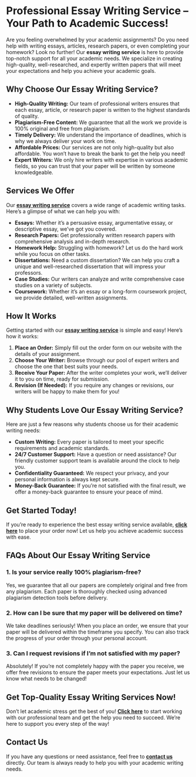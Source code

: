 # Professional Essay Writing Service – Your Path to Academic Success!

Are you feeling overwhelmed by your academic assignments? Do you need help with writing essays, articles, research papers, or even completing your homework? Look no further! Our **essay writing service** is here to provide top-notch support for all your academic needs. We specialize in creating high-quality, well-researched, and expertly written papers that will meet your expectations and help you achieve your academic goals.

## Why Choose Our Essay Writing Service?

- **High-Quality Writing:** Our team of professional writers ensures that each essay, article, or research paper is written to the highest standards of quality.
- **Plagiarism-Free Content:** We guarantee that all the work we provide is 100% original and free from plagiarism.
- **Timely Delivery:** We understand the importance of deadlines, which is why we always deliver your work on time.
- **Affordable Prices:** Our services are not only high-quality but also affordable. You won’t have to break the bank to get the help you need!
- **Expert Writers:** We only hire writers with expertise in various academic fields, so you can trust that your paper will be written by someone knowledgeable.

## Services We Offer

Our [**essay writing service**](https://tinyurl.com/topessay?keyword=essay+writing+service) covers a wide range of academic writing tasks. Here’s a glimpse of what we can help you with:

- **Essays:** Whether it’s a persuasive essay, argumentative essay, or descriptive essay, we’ve got you covered.
- **Research Papers:** Get professionally written research papers with comprehensive analysis and in-depth research.
- **Homework Help:** Struggling with homework? Let us do the hard work while you focus on other tasks.
- **Dissertations:** Need a custom dissertation? We can help you craft a unique and well-researched dissertation that will impress your professors.
- **Case Studies:** Our writers can analyze and write comprehensive case studies on a variety of subjects.
- **Coursework:** Whether it’s an essay or a long-form coursework project, we provide detailed, well-written assignments.

## How It Works

Getting started with our [**essay writing service**](https://tinyurl.com/topessay?keyword=essay+writing+service) is simple and easy! Here’s how it works:

1. **Place an Order:** Simply fill out the order form on our website with the details of your assignment.
2. **Choose Your Writer:** Browse through our pool of expert writers and choose the one that best suits your needs.
3. **Receive Your Paper:** After the writer completes your work, we’ll deliver it to you on time, ready for submission.
4. **Revision (If Needed):** If you require any changes or revisions, our writers will be happy to make them for you!

## Why Students Love Our Essay Writing Service?

Here are just a few reasons why students choose us for their academic writing needs:

- **Custom Writing:** Every paper is tailored to meet your specific requirements and academic standards.
- **24/7 Customer Support:** Have a question or need assistance? Our friendly customer support team is available around the clock to help you.
- **Confidentiality Guaranteed:** We respect your privacy, and your personal information is always kept secure.
- **Money-Back Guarantee:** If you’re not satisfied with the final result, we offer a money-back guarantee to ensure your peace of mind.

## Get Started Today!

If you’re ready to experience the best essay writing service available, [**click here**](https://tinyurl.com/topessay?keyword=essay+writing+service) to place your order now! Let us help you achieve academic success with ease.

## FAQs About Our Essay Writing Service

### 1. Is your service really 100% plagiarism-free?

Yes, we guarantee that all our papers are completely original and free from any plagiarism. Each paper is thoroughly checked using advanced plagiarism detection tools before delivery.

### 2. How can I be sure that my paper will be delivered on time?

We take deadlines seriously! When you place an order, we ensure that your paper will be delivered within the timeframe you specify. You can also track the progress of your order through your personal account.

### 3. Can I request revisions if I’m not satisfied with my paper?

Absolutely! If you’re not completely happy with the paper you receive, we offer free revisions to ensure the paper meets your expectations. Just let us know what needs to be changed!

## Get Top-Quality Essay Writing Services Now!

Don’t let academic stress get the best of you! [**Click here**](https://tinyurl.com/topessay?keyword=essay+writing+service) to start working with our professional team and get the help you need to succeed. We’re here to support you every step of the way!

## Contact Us

If you have any questions or need assistance, feel free to [**contact us**](https://tinyurl.com/topessay?keyword=essay+writing+service) directly. Our team is always ready to help you with your academic writing needs.
